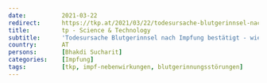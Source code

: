 ```yaml
---
date:          2021-03-22
redirect:      https://tkp.at/2021/03/22/todesursache-blutgerinnsel-nach-impfung-bestaetigt-wie-vorhergesagt-von-sucharit-bhakdi/
title:         tp - Science & Technology
subtitle:      'Todesursache Blutgerinnsel nach Impfung bestätigt - wie vorhergesagt von Sucharit Bhakdi'
country:       AT
persons:       [Bhakdi Sucharit]
categories:    [Impfung]
tags:          [tkp, impf-nebenwirkungen, blutgerinnungsstörungen]
---
```

